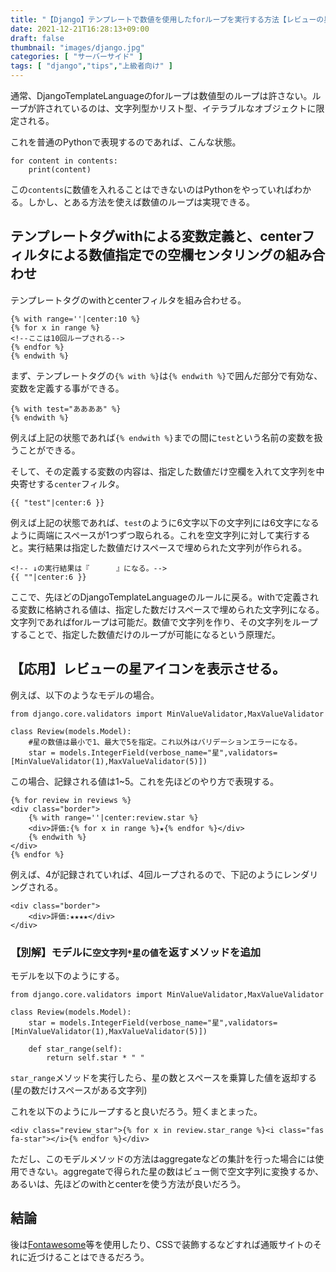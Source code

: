```yaml
---
title: "【Django】テンプレートで数値を使用したforループを実行する方法【レビューの星のアイコン表示などに有効】"
date: 2021-12-21T16:28:13+09:00
draft: false
thumbnail: "images/django.jpg"
categories: [ "サーバーサイド" ]
tags: [ "django","tips","上級者向け" ]
---
```


通常、DjangoTemplateLanguageのforループは数値型のループは許さない。ループが許されているのは、文字列型かリスト型、イテラブルなオブジェクトに限定される。

これを普通のPythonで表現するのであれば、こんな状態。

    for content in contents:
        print(content)

この`contents`に数値を入れることはできないのはPythonをやっていればわかる。しかし、とある方法を使えば数値のループは実現できる。


## テンプレートタグwithによる変数定義と、centerフィルタによる数値指定での空欄センタリングの組み合わせ

テンプレートタグのwithとcenterフィルタを組み合わせる。

    {% with range=''|center:10 %}
    {% for x in range %}
    <!--ここは10回ループされる-->
    {% endfor %}
    {% endwith %}


まず、テンプレートタグの`{% with %}`は`{% endwith %}`で囲んだ部分で有効な、変数を定義する事ができる。

    {% with test="ああああ" %}
    {% endwith %}

例えば上記の状態であれば`{% endwith %}`までの間に`test`という名前の変数を扱うことができる。

そして、その定義する変数の内容は、指定した数値だけ空欄を入れて文字列を中央寄せする`center`フィルタ。

    {{ "test"|center:6 }}


例えば上記の状態であれば、` test `のように6文字以下の文字列には6文字になるように両端にスペースが1つずつ取られる。これを空文字列に対して実行すると。実行結果は指定した数値だけスペースで埋められた文字列が作られる。
        
    <!-- ↓の実行結果は『      』になる。-->
    {{ ""|center:6 }}

ここで、先ほどのDjangoTemplateLanguageのルールに戻る。withで定義される変数に格納される値は、指定した数だけスペースで埋められた文字列になる。文字列であればforループは可能だ。数値で文字列を作り、その文字列をループすることで、指定した数値だけのループが可能になるという原理だ。

## 【応用】レビューの星アイコンを表示させる。

例えば、以下のようなモデルの場合。

    from django.core.validators import MinValueValidator,MaxValueValidator

    class Review(models.Model):
        #星の数値は最小で1、最大で5を指定。これ以外はバリデーションエラーになる。
        star = models.IntegerField(verbose_name="星",validators=[MinValueValidator(1),MaxValueValidator(5)])
    
この場合、記録される値は1~5。これを先ほどのやり方で表現する。

    {% for review in reviews %}
    <div class="border">
        {% with range=''|center:review.star %}
        <div>評価:{% for x in range %}★{% endfor %}</div>
        {% endwith %}
    </div>
    {% endfor %}

例えば、4が記録されていれば、4回ループされるので、下記のようにレンダリングされる。

    <div class="border">
        <div>評価:★★★★</div>
    </div>


### 【別解】モデルに`空文字列*星の値`を返すメソッドを追加

モデルを以下のようにする。


    from django.core.validators import MinValueValidator,MaxValueValidator

    class Review(models.Model):
        star = models.IntegerField(verbose_name="星",validators=[MinValueValidator(1),MaxValueValidator(5)])

        def star_range(self):
            return self.star * " "



`star_range`メソッドを実行したら、星の数とスペースを乗算した値を返却する(星の数だけスペースがある文字列)

これを以下のようにループすると良いだろう。短くまとまった。


    <div class="review_star">{% for x in review.star_range %}<i class="fas fa-star"></i>{% endfor %}</div>


ただし、このモデルメソッドの方法はaggregateなどの集計を行った場合には使用できない。aggregateで得られた星の数はビュー側で空文字列に変換するか、あるいは、先ほどのwithとcenterを使う方法が良いだろう。



## 結論

後は[Fontawesome](/post/startup-fontawesome/)等を使用したり、CSSで装飾するなどすれば通販サイトのそれに近づけることはできるだろう。


